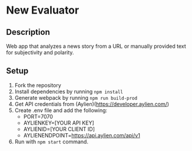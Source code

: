 # New Evaluator

## Description
Web app that analyzes a news story from a URL or manually provided text for subjectivity and polarity.

## Setup
1. Fork the repository
2. Install dependencies by running `npm install`
3. Generate webpack by running `npm run build-prod`
4. Get API credentials from (Aylien)(https://developer.aylien.com/)
5. Create .env file and add the following:
    - PORT=7070
    - AYLIENKEY=[YOUR API KEY]
    - AYLIENID=[YOUR CLIENT ID]
    - AYLIENENDPOINT=https://api.aylien.com/api/v1
6. Run with `npm start` command.
